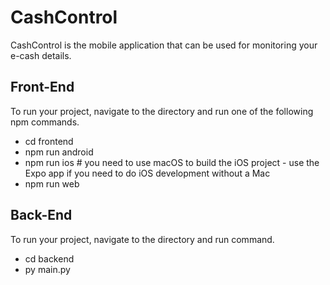 # CashControl
CashControl is the mobile application that can be used for monitoring your e-cash details.

## Front-End
To run your project, navigate to the directory and run one of the following npm commands.

- cd frontend
- npm run android
- npm run ios # you need to use macOS to build the iOS project - use the Expo app if you need to do iOS development without a Mac
- npm run web

## Back-End
To run your project, navigate to the directory and run command.

- cd backend
- py main.py
